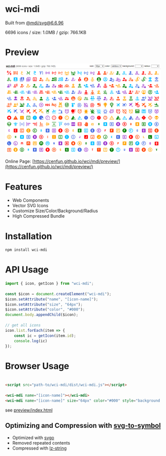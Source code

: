 # wci-mdi
Built from [@mdi/svg@6.6.96](https://github.com/Templarian/MaterialDesign-SVG)  

6696 icons / size: 1.0MB / gzip: 766.1KB  



# Preview
![screenshot](preview/screenshot.png)

Online Page: [https://cenfun.github.io/wci/mdi/preview/](https://cenfun.github.io/wci/mdi/preview/)

# Features
* Web Components
* Vector SVG Icons 
* Customize Size/Color/Background/Radius
* High Compressed Bundle
# Installation
```sh
npm install wci-mdi
```
# API Usage
```js
import { icon, getIcon } from "wci-mdi";

const $icon = document.createElement("wci-mdi");
$icon.setAttribute("name", "[icon-name]");
$icon.setAttribute("size", "64px");
$icon.setAttribute("color", "#000");
document.body.appendChild($icon);

// get all icons
icon.list.forEach(item => {
    const ic = getIcon(item.id);
    console.log(ic)
});
```
# Browser Usage
```html

<script src="path-to/wci-mdi/dist/wci-mdi.js"></script>

<wci-mdi name="[icon-name]"></wci-mdi>
<wci-mdi name="[icon-name]" size="64px" color="#000" style="background:#f5f5f5;"></wci-mdi>
```
see [preview/index.html](preview/index.html)

## Optimizing and Compression with [svg-to-symbol](https://github.com/cenfun/svg-to-symbol)
* Optimized with [svgo](https://github.com/svg/svgo)
* Removed repeated contents
* Compressed with [lz-string](https://github.com/pieroxy/lz-string)